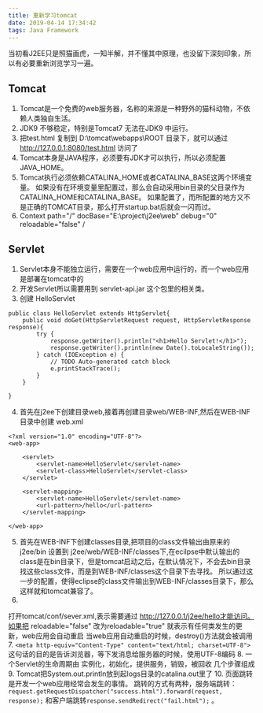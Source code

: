 ```yaml
---
title: 重新学习tomcat
date: 2019-04-14 17:34:42
tags: Java Framework
---
```

当初看J2EE只是照猫画虎，一知半解，并不懂其中原理，也没留下深刻印象，所以有必要重新浏览学习一遍。
## Tomcat
1. Tomcat是一个免费的web服务器，名称的来源是一种野外的猫科动物，不依赖人类独自生活。
2. JDK9 不够稳定，特别是Tomcat7 无法在JDK9 中运行。
3. 把test.html 复制到 D:\tomcat\webapps\ROOT 目录下，就可以通过 http://127.0.0.1:8080/test.html 访问了 
4. Tomcat本身是JAVA程序，必须要有JDK才可以执行，所以必须配置JAVA_HOME。
5. Tomcat执行必须依赖CATALINA_HOME或者CATALINA_BASE这两个环境变量。 如果没有在环境变量里配置过，那么会自动采用bin目录的父目录作为CATALINA_HOME和CATALINA_BASE。 如果配置了，而所配置的地方又不是正确的TOMCAT目录，那么打开startup.bat后就会一闪而过。
6. Context path="/" docBase="E:\\project\\j2ee\\web" debug="0" reloadable="false" /

## Servlet
1. Servlet本身不能独立运行，需要在一个web应用中运行的，而一个web应用是部署在tomcat中的
2. 开发Servlet所以需要用到 servlet-api.jar 这个包里的相关类。
3. 创建 HelloServlet
```
public class HelloServlet extends HttpServlet{
    public void doGet(HttpServletRequest request, HttpServletResponse response){
        try {
            response.getWriter().println("<h1>Hello Servlet!</h1>");
            response.getWriter().println(new Date().toLocaleString());
        } catch (IOException e) {
            // TODO Auto-generated catch block
            e.printStackTrace();
        }
    }
     
}
```
4. 首先在j2ee下创建目录web,接着再创建目录web/WEB-INF,然后在WEB-INF目录中创建 web.xml
```
<?xml version="1.0" encoding="UTF-8"?>
<web-app>
 
    <servlet>
        <servlet-name>HelloServlet</servlet-name>
        <servlet-class>HelloServlet</servlet-class>
    </servlet>
 
    <servlet-mapping>
        <servlet-name>HelloServlet</servlet-name>
        <url-pattern>/hello</url-pattern>
    </servlet-mapping>
 
</web-app>
```
5. 首先在WEB-INF下创建classes目录,把项目的class文件输出由原来的 j2ee/bin 设置到 j2ee/web/WEB-INF/classes下,在ecilpse中默认输出的class是在bin目录下，但是tomcat启动之后，在默认情况下，不会去bin目录找这些class文件，而是到WEB-INF/classes这个目录下去寻找。 所以通过这一步的配置，使得eclipse的class文件输出到WEB-INF/classes目录下，那么这样就和tomcat兼容了。 
6. 
打开tomcat/conf/sever.xml,<Context path="/j2ee" docBase="e:\\project\\j2ee\\web" debug="0" reloadable="false" />表示需要通过 http://127.0.0.1/j2ee/hello才能访问。如果把 reloadable="false" 改为reloadable="true" 就表示有任何类发生的更新，web应用会自动重启
当web应用自动重启的时候，destroy()方法就会被调用
7. ```<meta http-equiv="Content-Type" content="text/html; charset=UTF-8"> ```这句话的目的是告诉浏览器，等下发消息给服务器的时候，使用UTF-8编码
8. 一个Servlet的生命周期由 实例化，初始化，提供服务，销毁，被回收 几个步骤组成 
9. Tomcat把System.out.println放到起logs目录的catalina.out里了
10. 页面跳转是开发一个web应用经常会发生的事情。 跳转的方式有两种，服务端跳转：```request.getRequestDispatcher("success.html").forward(request, response);``` 和客户端跳转```response.sendRedirect("fail.html");``` 。

